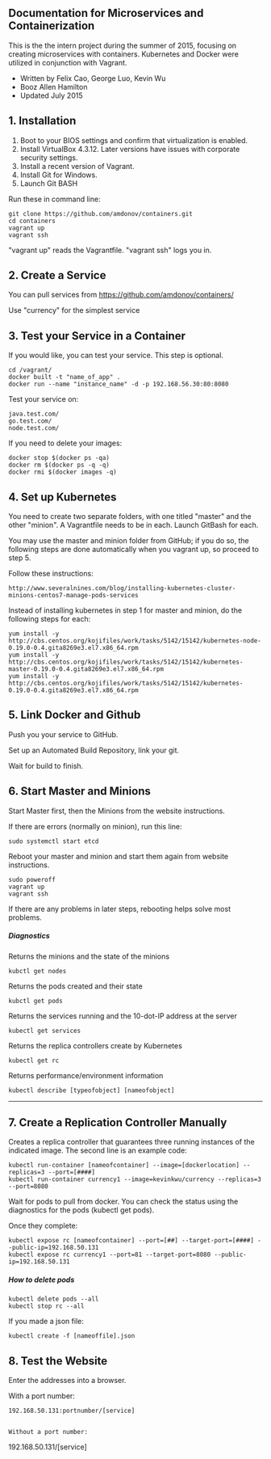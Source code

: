 ## Documentation for Microservices and Containerization
This is the the intern project during the summer of 2015, focusing on creating microservices with containers.
Kubernetes and Docker were utilized in conjunction with Vagrant.

* Written by Felix Cao, George Luo, Kevin Wu
* Booz Allen Hamilton
* Updated July 2015

## 1. Installation

1. Boot to your BIOS settings and confirm that virtualization is enabled.
2. Install VirtualBox 4.3.12. Later versions have issues with corporate security settings.
3. Install a recent version of Vagrant.
4. Install Git for Windows.
5. Launch Git BASH

Run these in command line:

```
git clone https://github.com/amdonov/containers.git
cd containers
vagrant up	
vagrant ssh
```
"vagrant up" reads the Vagrantfile.
"vagrant ssh" logs you in.


## 2. Create a Service
You can pull services from https://github.com/amdonov/containers/

Use "currency" for the simplest service

## 3. Test your Service in a Container
If you would like, you can test your service. This step is optional.
```
cd /vagrant/
docker built -t "name_of_app" .
docker run --name "instance_name" -d -p 192.168.56.30:80:8080
```
Test your service on:
```
java.test.com/
go.test.com/
node.test.com/
```

If you need to delete your images:
```
docker stop $(docker ps -qa)
docker rm $(docker ps -q -q)
docker rmi $(docker images -q)
```

## 4. Set up Kubernetes
You need to create two separate folders, with one titled "master" and the other "minion". A Vagrantfile needs to be in each. Launch GitBash for each.

You may use the master and minion folder from GitHub; if you do so, the following steps are done automatically when you vagrant up, so proceed to step 5.

Follow these instructions:
```
http://www.severalnines.com/blog/installing-kubernetes-cluster-minions-centos7-manage-pods-services

```
Instead of installing kubernetes in step 1 for master and minion, do the following steps for each:
```
yum install -y http://cbs.centos.org/kojifiles/work/tasks/5142/15142/kubernetes-node-0.19.0-0.4.gita8269e3.el7.x86_64.rpm
yum install -y http://cbs.centos.org/kojifiles/work/tasks/5142/15142/kubernetes-master-0.19.0-0.4.gita8269e3.el7.x86_64.rpm
yum install -y http://cbs.centos.org/kojifiles/work/tasks/5142/15142/kubernetes-0.19.0-0.4.gita8269e3.el7.x86_64.rpm
```

## 5. Link Docker and Github
Push you your service to GitHub.

Set up an Automated Build Repository, link your git.

Wait for build to finish.

## 6. Start Master and Minions
Start Master first, then the Minions from the website instructions.

If there are errors (normally on minion), run this line:
```
sudo systemctl start etcd
```

Reboot your master and minion and start them again from website instructions.
```
sudo poweroff
vagrant up
vagrant ssh
```
If there are any problems in later steps, rebooting helps solve most problems.


##### Diagnostics
Returns the minions and the state of the minions
```
kubctl get nodes 
```
Returns the pods created and their state
```
kubctl get pods
```
Returns the services running and the 10-dot-IP address at the server
```
kubectl get services 
```
Returns the replica controllers create by Kubernetes
```
kubectl get rc 
```
Returns performance/environment information
```
kubectl describe [typeofobject] [nameofobject]
```
************************************************************************

## 7. Create a Replication Controller Manually
Creates a replica controller that guarantees three running instances of the indicated image. The second line is an example code:
```
kubectl run-container [nameofcontainer] --image=[dockerlocation] --replicas=3 --port=[####]
kubectl run-container currency1 --image=kevinkwu/currency --replicas=3 --port=8080
```
Wait for pods to pull from docker. You can check the status using the diagnostics for the pods (kubectl get pods).

Once they complete:
```
kubectl expose rc [nameofcontainer] --port=[##] --target-port=[####] --public-ip=192.168.50.131 
kubectl expose rc currency1 --port=81 --target-port=8080 --public-ip=192.168.50.131
```

##### How to delete pods
```
kubectl delete pods --all
kubectl stop rc --all
```
If you made a json file:
```
kubectl create -f [nameoffile].json
```

## 8. Test the Website 
Enter the addresses into a browser.

With a port number:
```
192.168.50.131:portnumber/[service]
```
```

Without a port number:
```
192.168.50.131/[service]
```
